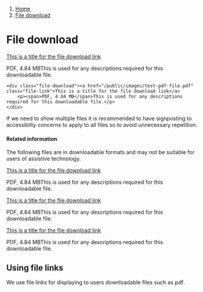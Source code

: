 1.  [Home](/design/overview)
2.  [File download](#)

# File download

<div class="file-download"><a href="/public/images/test-pdf-file.pdf" class="file-link">This is a title for the file download link</a>
	<p><span>PDF, 4.84 MB</span>This is used for any descriptions required for this downloadable file.</p>
</div>

	<div class="file-download"><a href="/public/images/test-pdf-file.pdf" class="file-link">This is a title for the file download link</a>
		<p><span>PDF, 4.84 MB</span>This is used for any descriptions required for this downloadable file.</p>
	</div>

If we need to show multiple files it is recommended to have signposting to accessibilty concerns to apply to all files so to avoid unnecessary repetition.

<div class="file-collection">
	<h4>Related information</h4>
	<p>The following files are in downloadable formats and may not be suitable for users of assistive technology.</p>
	<div class="file-download"><a href="/public/images/test-pdf-file.pdf" class="file-link">This is a title for the file download link</a>
		<p><span>PDF, 4.84 MB</span>This is used for any descriptions required for this downloadable file.</p>
	</div>
	<div class="file-download"><a href="/public/images/test-pdf-file.pdf" class="file-link">This is a title for the file download link</a>
		<p><span>PDF, 4.84 MB</span>This is used for any descriptions required for this downloadable file.</p>
	</div>
	<div class="file-download"><a href="/public/images/test-pdf-file.pdf" class="file-link">This is a title for the file download link</a>
		<p><span>PDF, 4.84 MB</span>This is used for any descriptions required for this downloadable file.</p>
	</div>
</div>

## Using file links

We use file links for displaying to users downloadable files such as pdf.
